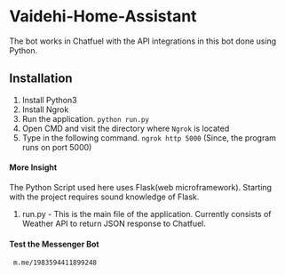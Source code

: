 # Vaidehi-Home-Assistant
The bot works in Chatfuel with the API integrations in this bot done using Python.



## Installation

1. Install Python3
2. Install Ngrok
3. Run the application. `python run.py`
4. Open CMD and visit the directory where `Ngrok` is located
5. Type in the following command. `ngrok http 5000` (Since, the program runs on port 5000)

#### More Insight

The Python Script used here uses Flask(web microframework).
Starting with the project requires sound knowledge of Flask.

1. run.py - This is the main file of the application. Currently consists of Weather API to return JSON response to Chatfuel.


#### Test the Messenger Bot 

	 m.me/1983594411899248